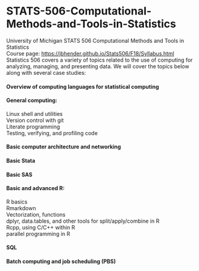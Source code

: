 # STATS-506-Computational-Methods-and-Tools-in-Statistics
University of Michigan STATS 506 Computational Methods and Tools in Statistics   
Course page: https://jbhender.github.io/Stats506/F18/Syllabus.html        
Statistics 506 covers a variety of topics related to the use of computing for analyzing, managing, and presenting data. We will cover the topics below along with several case studies:   

#### Overview of computing languages for statistical computing
#### General computing:
Linux shell and utilities  
Version control with git    
Literate programming     
Testing, verifying, and profiling code
#### Basic computer architecture and networking
#### Basic Stata
#### Basic SAS
#### Basic and advanced R:
R basics   
Rmarkdown   
Vectorization, functions   
dplyr, data.tables, and other tools for split/apply/combine in R   
Rcpp, using C/C++ within R   
parallel programming in R     
#### SQL
#### Batch computing and job scheduling (PBS)
